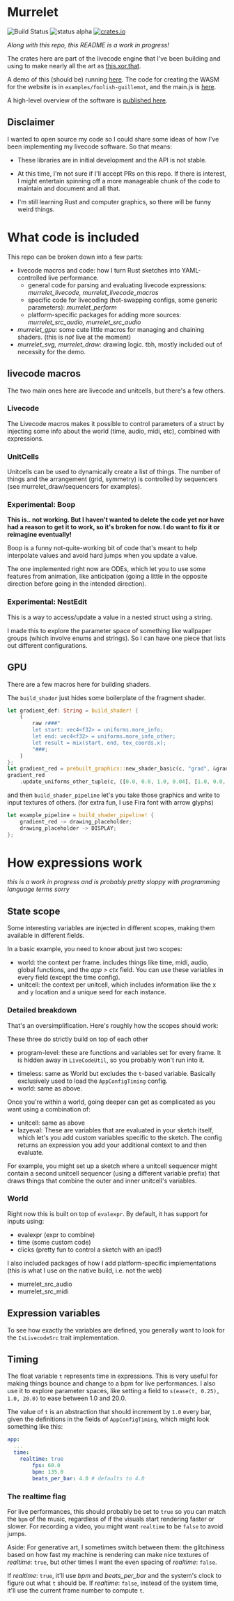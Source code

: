 # Murrelet

![Build Status](https://github.com/jessstringham/murrelet/actions/workflows/rust.yml/badge.svg)
![status alpha](https://img.shields.io/badge/status-alpha-red)
[![crates.io](https://img.shields.io/crates/v/murrelet.svg)](https://crates.io/crates/murrelet)

*Along with this repo, this README is a work in progress!*


The crates here are part of the livecode engine that I've been building and using to make nearly all the art as [this.xor.that](http://thisxorthat.art).

A demo of this (should be) running [here](https://www.thisxorthat.art/live/foolish-guillemot/). The code for creating the WASM for the website is in `examples/foolish-guillemot`, and the main.js is [here](https://gist.github.com/jessstringham/0654a13257f7aff4912affa5df95e36b).

A high-level overview of the software is [published here](https://alpaca.pubpub.org/pub/dpdnf8lw/release/1?readingCollection=1def0192).


## Disclaimer

I wanted to open source my code so I could share some ideas of how I've been implementing my livecode software. So that means:

 - These libraries are in initial development and the API is not stable.

 - At this time, I'm not sure if I'll accept PRs on this repo. If there is interest, I might entertain spinning off a more manageable chunk of the code to maintain and document and all that.

 - I'm still learning Rust and computer graphics, so there will be funny weird things.


# What code is included

This repo can be broken down into a few parts:

 - livecode macros and code: how I turn Rust sketches into YAML-controlled live performance.
     - general code for parsing and evaluating livecode expressions: *murrelet_livecode, murrelet_livecode_macros*
     - specific code for livecoding (hot-swapping configs, some generic parameters): *murrelet_perform*
     - platform-specific packages for adding more sources: *murrelet_src_audio, murrelet_src_audio*
 - *murrelet_gpu*: some cute little macros for managing and chaining shaders. (this is _not_ live at the moment)
 - *murrelet_svg, murrelet_draw*: drawing logic. tbh, mostly included out of necessity for the demo.


## livecode macros

The two main ones here are livecode and unitcells, but there's a few others.

### Livecode

The Livecode macros makes it possible to control parameters of a struct
by injecting some info about the world (time, audio, midi, etc), combined
with expressions.


### UnitCells

Unitcells can be used to dynamically create a list of things.
The number of things and the arrangement (grid, symmetry) is 
controlled by sequencers (see murrelet_draw/sequencers for examples).

### Experimental: Boop

**This is.. not working. But I haven't wanted to delete the code yet nor have had a reason to get it to work, so it's broken for now. I do want to fix it or reimagine eventually!**

Boop is a funny not-quite-working bit of code that's meant to help interpolate values and avoid hard jumps when you update a value.

The one implemented right now are ODEs, which let you to use some features from animation, like anticipation 
(going a little in the opposite direction before going in the intended direction).

### Experimental: NestEdit

This is a way to access/update a value in a nested struct using a string.

I made this to explore the parameter space of something like wallpaper groups (which involve enums and strings).
So I can have one piece that lists out different configurations.



## GPU

There are a few macros here for building shaders.

The `build_shader` just hides some boilerplate of the fragment shader.

```rust
let gradient_def: String = build_shader! {
    (
        raw r###"
        let start: vec4<f32> = uniforms.more_info;
        let end: vec4<f32> = uniforms.more_info_other;
        let result = mix(start, end, tex_coords.x);
        "###;
    )
};
let gradient_red = prebuilt_graphics::new_shader_basic(c, "grad", &gradient_def);
gradient_red
    .update_uniforms_other_tuple(c, ([0.0, 0.0, 1.0, 0.04], [1.0, 0.0, 1.0, 0.04]));
```

and then `build_shader_pipeline` let's you take those graphics and
write to input textures of others.
(for extra fun, I use Fira font with arrow glyphs)

```rust
let example_pipeline = build_shader_pipeline! {
    gradient_red -> drawing_placeholder;
    drawing_placeholder -> DISPLAY;
};
```

# How expressions work

*this is a work in progress and is probably pretty sloppy with programming language terms sorry*

## State scope

Some interesting variables are injected in different scopes, making them available in different fields.

In a basic example, you need to know about just two scopes:
 - world: the context per frame. includes things like time, midi, audio, global functions, and the *app > ctx* field. You can use these variables in every field (except the time config).
 - unitcell: the context per unitcell, which includes information like the x and y location and a unique seed for each instance.


### Detailed breakdown

That's an oversimplification. Here's roughly how the scopes should work:

These three do strictly build on top of each other
* program-level: these are functions and variables set for every frame. It is hidden away in `LiveCodeUtil`, so you probably won't run into it.
-  timeless: same as World but excludes the `t`-based variable. Basically exclusively used to load the `AppConfigTiming` config.
- world: same as above.

Once you're within a world, going deeper can get as complicated as you want using a combination of:

* unitcell: same as above
* lazyeval: These are variables that are evaluated in your sketch itself, which let's you add custom variables specific to the sketch. The config returns an expression you add your additional context to and then evaluate.

For example, you might set up a sketch where a unitcell sequencer might contain a second unitcell sequencer (using a different variable prefix) that draws things that combine the outer and inner unitcell's variables.


### World

Right now this is built on top of `evalexpr`. By default, it has support for inputs using:

 - evalexpr (expr to combine)
 - time (some custom code)
 - clicks (pretty fun to control a sketch with an ipad!)

I also included packages of how I add platform-specific implementations (this is what I use on the native build, i.e. not the web)

 - murrelet_src_audio 
 - murrelet_src_midi

## Expression variables

To see how exactly the variables are defined, you generally want to look for the `IsLivecodeSrc` trait implementation.

## Timing

The float variable `t` represents time in expressions. This is very useful for making things bounce and change to a bpm for live performances. I also use it to explore parameter spaces, like setting a field to `s(ease(t, 0.25), 1.0, 20.0)` to ease between 1.0 and 20.0.

The value of `t` is an abstraction that should increment by `1.0` every bar, given the definitions in the fields of `AppConfigTiming`, which might look something like this:

```yaml
app:
  ...
  time:
    realtime: true
        fps: 60.0
        bpm: 135.0
        beats_per_bar: 4.0 # defaults to 4.0
```


### The realtime flag

For live performances, this should probably be set to `true` so you can match the `bpm` of the music, regardless of if the visuals start rendering faster or slower. For recording a video, you might want `realtime` to be `false` to avoid jumps.

Aside: For generative art, I sometimes switch between them: the glitchiness based on how fast my machine is rendering can make nice textures of *realtime*: `true`, but other times I want the even spacing of *realtime*: `false`.

If  *realtime*: `true`, it'll use *bpm* and *beats_per_bar* and the system's clock to figure out what `t` should be. If *realtime*: `false`, instead of the system time, it'll use the current frame number to compute `t`.
